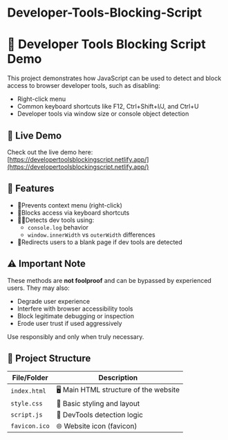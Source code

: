 # Developer-Tools-Blocking-Script

# 🔐 Developer Tools Blocking Script Demo

This project demonstrates how JavaScript can be used to detect and block access to browser developer tools, such as disabling:
- Right-click menu
- Common keyboard shortcuts like F12, Ctrl+Shift+I/J, and Ctrl+U
- Developer tools via window size or console object detection

## 🚀 Live Demo
Check out the live demo here: [https://developertoolsblockingscript.netlify.app/](https://developertoolsblockingscript.netlify.app/)

## 📜 Features
- 🚫Prevents context menu (right-click)
- 🛑Blocks access via keyboard shortcuts
- 🕵️‍♂️Detects dev tools using:
  - `console.log` behavior
  - `window.innerWidth` vs `outerWidth` differences
- 🚨Redirects users to a blank page if dev tools are detected

## ⚠️ Important Note
These methods are **not foolproof** and can be bypassed by experienced users. They may also:
- Degrade user experience
- Interfere with browser accessibility tools
- Block legitimate debugging or inspection
- Erode user trust if used aggressively

Use responsibly and only when truly necessary.

## 📁 Project Structure

| File/Folder   | Description                            |
| ------------- | -------------------------------------- |
| `index.html`  | 🖥️ Main HTML structure of the website |
| `style.css`   | 🎨 Basic styling and layout            |
| `script.js`   | 🧠 DevTools detection logic            |
| `favicon.ico` | 🌐 Website icon (favicon)              |

